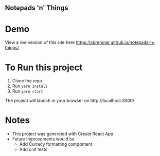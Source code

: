 ## Notepads 'n' Things

# Demo
View a live version of this site here https://abremner.github.io/notepads-n-things/

# To Run this project
1. Clone the repo
2. Run `yarn install`
3. Run `yarn start`

The project will launch in your browser on http://localhost:3000/

# Notes
* This project was generated with Create React App
* Future improvements would be
  * Add Currecy formatting compontent
  * Add unit tests
